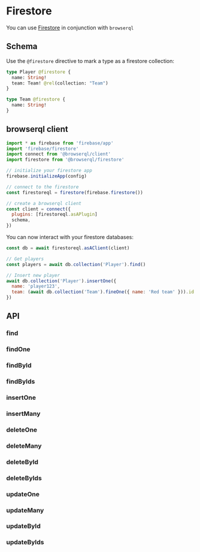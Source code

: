 # Firestore

You can use [Firestore](https://firebase.google.com/products/firestore) in conjunction with `browserql`

## Schema

Use the `@firestore` directive to mark a type as a firestore collection:

```graphql
type Player @firestore {
  name: String!
  team: Team! @rel(collection: "Team")
}

type Team @firestore {
  name: String!
}
```

## browserql client

```js
import * as firebase from 'firebase/app'
import 'firebase/firestore'
import connect from '@browserql/client'
import firestore from '@browserql/firestore'

// initialize your firestore app
firebase.initializeApp(config)

// connect to the firestore
const firestoreql = firestore(firebase.firestore())

// create a browserql client
const client = connect({
  plugins: [firestoreql.asAPlugin]
  schema,
})
```

You can now interact with your firestore databases:

```js
const db = await firestoreql.asAClient(client)

// Get players
const players = await db.collection('Player').find()

// Insert new player
await db.collection('Player').insertOne({
  name: 'player123',
  team: (await db.collection('Team').fineOne({ name: 'Red team' })).id
})
```

## API

### find

### findOne

### findById

### findByIds

### insertOne

### insertMany

### deleteOne

### deleteMany

### deleteById

### deleteByIds

### updateOne

### updateMany

### updateById

### updateByIds